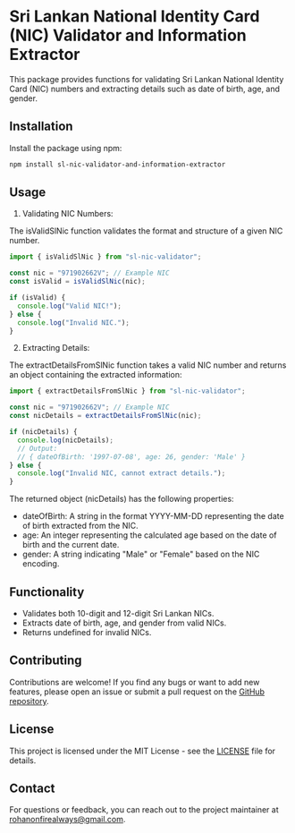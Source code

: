 # Sri Lankan National Identity Card (NIC) Validator and Information Extractor

This package provides functions for validating Sri Lankan National Identity Card (NIC) numbers and extracting details such as date of birth, age, and gender.

## Installation

Install the package using npm:

```sh
npm install sl-nic-validator-and-information-extractor
```

## Usage

1. Validating NIC Numbers:

The isValidSlNic function validates the format and structure of a given NIC number.

```javascript
import { isValidSlNic } from "sl-nic-validator";

const nic = "971902662V"; // Example NIC
const isValid = isValidSlNic(nic);

if (isValid) {
  console.log("Valid NIC!");
} else {
  console.log("Invalid NIC.");
}
```

2. Extracting Details:

The extractDetailsFromSlNic function takes a valid NIC number and returns an object containing the extracted information:

```javascript
import { extractDetailsFromSlNic } from "sl-nic-validator";

const nic = "971902662V"; // Example NIC
const nicDetails = extractDetailsFromSlNic(nic);

if (nicDetails) {
  console.log(nicDetails);
  // Output:
  // { dateOfBirth: '1997-07-08', age: 26, gender: 'Male' }
} else {
  console.log("Invalid NIC, cannot extract details.");
}
```

The returned object (nicDetails) has the following properties:

- dateOfBirth: A string in the format YYYY-MM-DD representing the date of birth extracted from the NIC.
- age: An integer representing the calculated age based on the date of birth and the current date.
- gender: A string indicating "Male" or "Female" based on the NIC encoding.

## Functionality

- Validates both 10-digit and 12-digit Sri Lankan NICs.
- Extracts date of birth, age, and gender from valid NICs.
- Returns undefined for invalid NICs.

## Contributing

Contributions are welcome! If you find any bugs or want to add new features, please open an issue or submit a pull request on the [GitHub repository](https://github.com/jayarajrohan/sl-nic-validator-and-information-extractor).

## License

This project is licensed under the MIT License - see the [LICENSE](LICENSE) file for details.

## Contact

For questions or feedback, you can reach out to the project maintainer at rohanonfirealways@gmail.com.
